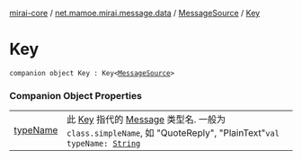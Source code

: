 [mirai-core](../../../index.md) / [net.mamoe.mirai.message.data](../../index.md) / [MessageSource](../index.md) / [Key](./index.md)

# Key

`companion object Key : Key<`[`MessageSource`](../index.md)`>`

### Companion Object Properties
|||
|:----------------------------------------------------------------------------------------|:---------------------------------------------------------------------------------------------------------------------------------------------------------------------------------------------------------|
| [typeName](type-name.md) | 此 [Key](../../-message/-key/index.md) 指代的 [Message](../../-message/index.md) 类型名. 一般为 `class.simpleName`, 如 "QuoteReply", "PlainText"`val typeName: `[`String`](https://kotlinlang.org/api/latest/jvm/stdlib/kotlin/-string/index.html) |

